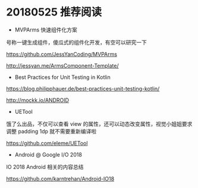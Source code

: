 # 20180525 推荐阅读

* MVPArms 快速组件化方案

号称一键生成组件，傻瓜式的组件化开发，有空可以研究一下

https://github.com/JessYanCoding/MVPArms

http://jessyan.me/ArmsComponent-Template/

* Best Practices for Unit Testing in Kotlin

https://blog.philipphauer.de/best-practices-unit-testing-kotlin/

http://mockk.io/ANDROID

* UETool

饿了么出品，不仅可以查看 view 的属性，还可以动态改变属性，视觉小姐姐要求调整 padding 1dp 就不需要重新编译啦

https://github.com/eleme/UETool

* Android @ Google I/O 2018

IO 2018 Android 相关的内容总结

https://github.com/karntrehan/Android-IO18